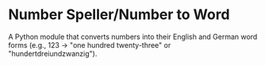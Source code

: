 # Number Speller/Number to Word
A Python module that converts numbers into their English and German word forms (e.g., 123 → "one hundred twenty-three" or "hundertdreiundzwanzig").
